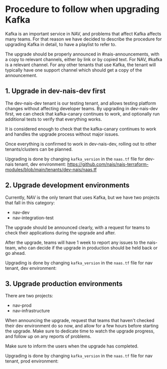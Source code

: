 Procedure to follow when upgrading Kafka
========================================

Kafka is an important service in NAV, and problems that affect Kafka affects many teams.
For that reason we have decided to describe the procedure for upgrading Kafka in detail, to have a playlist to refer to.

The upgrade should be properly announced in #nais-announcements, with a copy to relevant channels, either by link or by copied text.
For NAV, #kafka is a relevant channel.
For any other tenants that use Kafka, the tenant will typically have one support channel which should get a copy of the announcement.

## 1. Upgrade in dev-nais-dev first

The dev-nais-dev tenant is our testing tenant, and allows testing platform changes without affecting developer teams.
By upgrading in dev-nais-dev first, we can check that kafka-canary continues to work, and optionally run additional tests to verify that everything works.

It is considered enough to check that the kafka-canary continues to work and handles the upgrade process without major issues.

Once everything is confirmed to work in dev-nais-dev, rolling out to other tenants/clusters can be planned.

Upgrading is done by changing `kafka_version` in the `naas.tf` file for dev-nais tenant, dev environment:
https://github.com/nais/nais-terraform-modules/blob/main/tenants/dev-nais/naas.tf

## 2. Upgrade development environments

Currently, NAV is the only tenant that uses Kafka, but we have two projects that fall in this category:

- nav-dev
- nav-integration-test

The upgrade should be announced clearly, with a request for teams to check their applications during the upgrade and after.

After the upgrade, teams will have 1 week to report any issues to the nais-team, who can decide if the upgrade in production should be held back or go ahead.

Upgrading is done by changing `kafka_version` in the `naas.tf` file for nav tenant, dev environment:
<!-- TODO: https://github.com/nais/nais-terraform-modules/blob/main/tenants/nav/naas.tf -->
<!-- TODO: Where will nav-integration-test end up? -->


## 3. Upgrade production environments

There are two projects:

- nav-prod
- nav-infrastructure

When announcing the upgrade, request that teams that haven't checked their dev environment do so now, and allow for a few hours before starting the upgrade.
Make sure to dedicate time to watch the upgrade progress, and follow up on any reports of problems.

Make sure to inform the users when the upgrade has completed.

Upgrading is done by changing `kafka_version` in the `naas.tf` file for nav tenant, prod environment:
<!-- TODO: https://github.com/nais/nais-terraform-modules/blob/main/tenants/nav/naas.tf -->
<!-- TODO: Where will nav-infrastructure end up? -->
